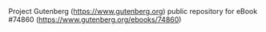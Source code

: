 Project Gutenberg (https://www.gutenberg.org) public repository for
eBook #74860 (https://www.gutenberg.org/ebooks/74860)

